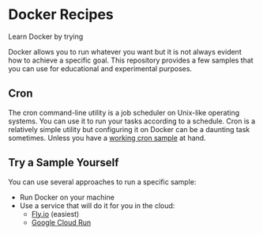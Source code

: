 # Docker Recipes
Learn Docker by trying

Docker allows you to run whatever you want but it is not always evident how to achieve a specific goal.
This repository provides a few samples that you can use for educational and experimental purposes.

## Cron

The cron command-line utility is a job scheduler on Unix-like operating systems.
You can use it to run your tasks according to a schedule.
Cron is a relatively simple utility but configuring it on Docker can be a daunting task sometimes.
Unless you have a [working cron sample](cron) at hand.


## Try a Sample Yourself

You can use several approaches to run a specific sample:

- Run Docker on your machine
- Use a service that will do it for you in the cloud:
  - [Fly.io](https://fly.io/) (easiest)
  - [Google Cloud Run](https://cloud.google.com/run)


